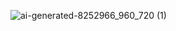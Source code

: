 ![ai-generated-8252966_960_720 (1)](https://github.com/taraslukan/Libft-42/assets/74497898/2bf0d1ae-7bd0-4f20-8c89-f705504e1e36)
